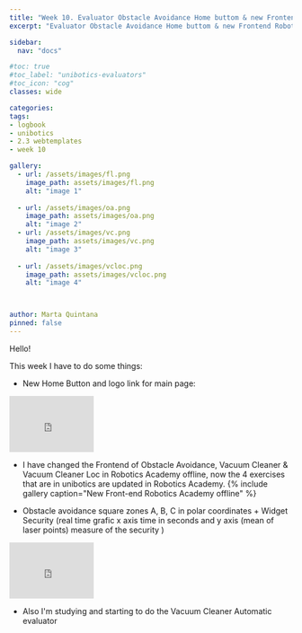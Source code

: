```yaml
---
title: "Week 10. Evaluator Obstacle Avoidance Home buttom & new Frontend Robotics Academy offline "
excerpt: "Evaluator Obstacle Avoidance Home buttom & new Frontend Robotics Academy offline "

sidebar:
  nav: "docs"

#toc: true
#toc_label: "unibotics-evaluators"
#toc_icon: "cog"
classes: wide

categories:
tags:
- logbook
- unibotics
- 2.3 webtemplates
- week 10

gallery:
  - url: /assets/images/fl.png
    image_path: assets/images/fl.png
    alt: "image 1"
    
  - url: /assets/images/oa.png
    image_path: assets/images/oa.png
    alt: "image 2"
  - url: /assets/images/vc.png
    image_path: assets/images/vc.png
    alt: "image 3"
    
  - url: /assets/images/vcloc.png
    image_path: assets/images/vcloc.png
    alt: "image 4"



author: Marta Quintana
pinned: false
---
```



Hello! 

This week I have to do some things:

- New Home Button and logo link for main page:

<iframe width="150" height="100" src="https://youtube.com/embed/rB6OTrtzIh4" frameborder="0" allow="autoplay; encrypted-media" allowfullscreen></iframe> 


- I have changed the Frontend of Obstacle Avoidance, Vacuum Cleaner & Vacuum Cleaner Loc in Robotics Academy offline, now the 4 exercises that are in unibotics are updated in Robotics Academy.
  {% include gallery caption="New Front-end Robotics Academy offline" %}

-  Obstacle avoidance square zones A, B, C in polar coordinates + Widget Security (real time grafic x axis time in seconds and y axis (mean of laser points) measure of the security )
<iframe width="150" height="100" src="https://youtube.com/embed/JqBgY0HNKg4" frameborder="0" allow="autoplay; encrypted-media" allowfullscreen></iframe> 

- Also I'm studying and starting to do the Vacuum Cleaner Automatic evaluator

